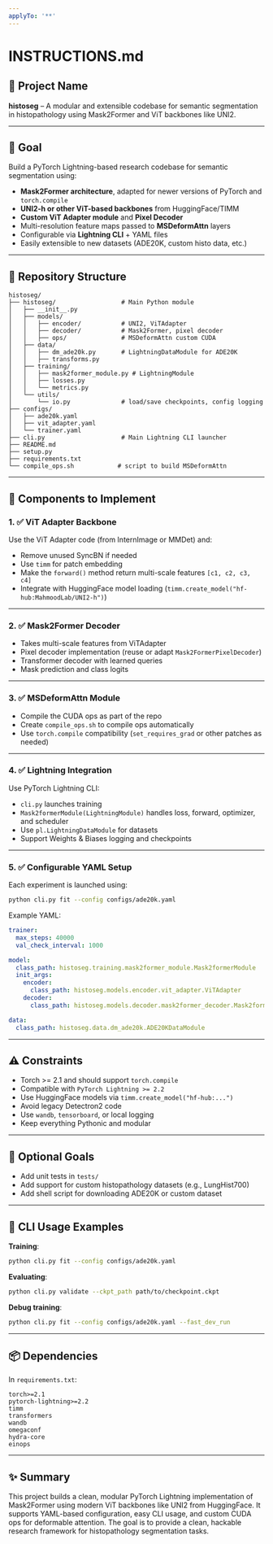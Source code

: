 ```yaml
---
applyTo: '**'
---
```


# INSTRUCTIONS.md

## 📛 Project Name
**histoseg** – A modular and extensible codebase for semantic segmentation in histopathology using Mask2Former and ViT backbones like UNI2.

---

## 🎯 Goal
Build a PyTorch Lightning-based research codebase for semantic segmentation using:
- **Mask2Former architecture**, adapted for newer versions of PyTorch and `torch.compile`
- **UNI2-h or other ViT-based backbones** from HuggingFace/TIMM
- **Custom ViT Adapter module** and **Pixel Decoder**
- Multi-resolution feature maps passed to **MSDeformAttn** layers
- Configurable via **Lightning CLI** + YAML files
- Easily extensible to new datasets (ADE20K, custom histo data, etc.)

---

## 🧱 Repository Structure

```
histoseg/
├── histoseg/                  # Main Python module
│   ├── __init__.py
│   ├── models/
│   │   ├── encoder/           # UNI2, ViTAdapter
│   │   ├── decoder/           # Mask2Former, pixel decoder
│   │   ├── ops/               # MSDeformAttn custom CUDA
│   ├── data/
│   │   ├── dm_ade20k.py       # LightningDataModule for ADE20K
│   │   ├── transforms.py
│   ├── training/
│   │   ├── mask2former_module.py # LightningModule
│   │   ├── losses.py
│   │   └── metrics.py
│   └── utils/
│       └── io.py              # load/save checkpoints, config logging
├── configs/
│   ├── ade20k.yaml
│   ├── vit_adapter.yaml
│   └── trainer.yaml
├── cli.py                     # Main Lightning CLI launcher
├── README.md
├── setup.py
├── requirements.txt
└── compile_ops.sh            # script to build MSDeformAttn
```

---

## 🔧 Components to Implement

### 1. ✅ ViT Adapter Backbone
Use the ViT Adapter code (from InternImage or MMDet) and:
- Remove unused SyncBN if needed
- Use `timm` for patch embedding
- Make the `forward()` method return multi-scale features `[c1, c2, c3, c4]`
- Integrate with HuggingFace model loading (`timm.create_model("hf-hub:MahmoodLab/UNI2-h")`)

---

### 2. ✅ Mask2Former Decoder
- Takes multi-scale features from ViTAdapter
- Pixel decoder implementation (reuse or adapt `Mask2FormerPixelDecoder`)
- Transformer decoder with learned queries
- Mask prediction and class logits

---

### 3. ✅ MSDeformAttn Module
- Compile the CUDA ops as part of the repo
- Create `compile_ops.sh` to compile ops automatically
- Use `torch.compile` compatibility (`set_requires_grad` or other patches as needed)

---

### 4. ✅ Lightning Integration
Use PyTorch Lightning CLI:
- `cli.py` launches training
- `Mask2formerModule(LightningModule)` handles loss, forward, optimizer, and scheduler
- Use `pl.LightningDataModule` for datasets
- Support Weights & Biases logging and checkpoints

---

### 5. ✅ Configurable YAML Setup
Each experiment is launched using:

```bash
python cli.py fit --config configs/ade20k.yaml
```

Example YAML:

```yaml
trainer:
  max_steps: 40000
  val_check_interval: 1000

model:
  class_path: histoseg.training.mask2former_module.Mask2formerModule
  init_args:
    encoder:
      class_path: histoseg.models.encoder.vit_adapter.ViTAdapter
    decoder:
      class_path: histoseg.models.decoder.mask2former_decoder.Mask2formerDecoder

data:
  class_path: histoseg.data.dm_ade20k.ADE20KDataModule
```

---

## ⚠️ Constraints
- Torch >= 2.1 and should support `torch.compile`
- Compatible with `PyTorch Lightning >= 2.2`
- Use HuggingFace models via `timm.create_model("hf-hub:...")`
- Avoid legacy Detectron2 code
- Use `wandb`, `tensorboard`, or local logging
- Keep everything Pythonic and modular

---

## 🧪 Optional Goals
- Add unit tests in `tests/`
- Add support for custom histopathology datasets (e.g., LungHist700)
- Add shell script for downloading ADE20K or custom dataset

---

## 💬 CLI Usage Examples

**Training**:
```bash
python cli.py fit --config configs/ade20k.yaml
```

**Evaluating**:
```bash
python cli.py validate --ckpt_path path/to/checkpoint.ckpt
```

**Debug training**:
```bash
python cli.py fit --config configs/ade20k.yaml --fast_dev_run
```

---

## 📦 Dependencies

In `requirements.txt`:

```
torch>=2.1
pytorch-lightning>=2.2
timm
transformers
wandb
omegaconf
hydra-core
einops
```

---

## ✨ Summary

This project builds a clean, modular PyTorch Lightning implementation of Mask2Former using modern ViT backbones like UNI2 from HuggingFace. It supports YAML-based configuration, easy CLI usage, and custom CUDA ops for deformable attention. The goal is to provide a clean, hackable research framework for histopathology segmentation tasks.
